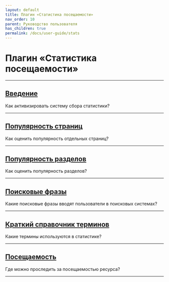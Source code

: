 ```yaml
---
layout: default
title: Плагин «Статистика посещаемости»
nav_order: 10
parent: Руководство пользователя
has_children: true
permalink: /docs/user-guide/stats
---
```


# Плагин «Статистика посещаемости»

---
## [Введение]({{site.baseurl}}/docs/user-guide/stats/intro.html)

Как активизировать систему сбора статистики?

---
## [Популярность страниц]({{site.baseurl}}/docs/user-guide/stats/pop.html)

Как оценить популярность отдельных страниц?

---

## [Популярность разделов]({{site.baseurl}}/docs/user-guide/stats/pop-2.html)

Как оценить популярность разделов?

---

## [Поисковые фразы]({{site.baseurl}}/docs/user-guide/stats/search.html)

Какие поисковые фразы вводят пользователи в поисковых системах?

---

## [Краткий справочник терминов]({{site.baseurl}}/docs/user-guide/stats/terms.html)

Какие термины используются в статистике?

---

## [Посещаемость]({{site.baseurl}}/docs/user-guide/visit/visit.html)

Где можно проследить за посещаемостью ресурса?

---
